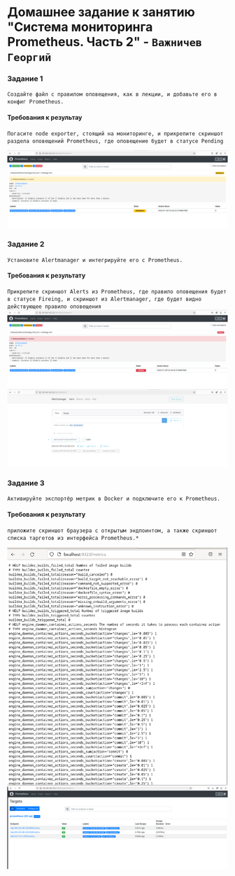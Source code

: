 # Домашнее задание к занятию "Система мониторинга Prometheus. Часть 2" - `Важничев Георгий`


### Задание 1

`Создайте файл с правилом оповещения, как в лекции, и добавьте его в конфиг Prometheus.`

#### Требования к результау

`Погасите node exporter, стоящий на мониторинге, и прикрепите скриншот раздела оповещений Prometheus, где оповещение будет в статусе Pending`


![png](https://github.com/vajnichev/9-05-hw/blob/main/img/9.6.1.png)

### Задание 2

`Установите Alertmanager и интегрируйте его с Prometheus.`

#### Требования к результату

`Прикрепите скриншот Alerts из Prometheus, где правило оповещения будет в статусе Fireing, и скриншот из Alertmanager, где будет видно действующее правило оповещения`
![png](https://github.com/vajnichev/9-05-hw/blob/main/img/9.6.2.png)
![png](https://github.com/vajnichev/9-05-hw/blob/main/img/9.6.3.png)

### Задание 3

`Активируйте экспортёр метрик в Docker и подключите его к Prometheus.`

#### Требования к результату

`приложите скриншот браузера с открытым эндпоинтом, а также скриншот списка таргетов из интерфейса Prometheus.*`

![png](https://github.com/vajnichev/9-05-hw/blob/main/img/9.6.4.png)
![png](https://github.com/vajnichev/9-05-hw/blob/main/img/9.6.5.png)
